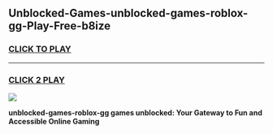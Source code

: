 
## Unblocked-Games-unblocked-games-roblox-gg-Play-Free-b8ize
<h3>
<a href="https://premium76.site?title=unblocked-games-roblox-gg&ref=17A">CLICK TO PLAY</a></h3>
<hr>

<h3>
<a href="https://premium76.site?title=unblocked-games-roblox-gg&ref=17A">CLICK 2 PLAY</a>
  
</h3>

<a href="https://premium76.site?title=unblocked-games-roblox-gg&ref=17A"><img src="https://clearcache.store/games.png"></a>


**unblocked-games-roblox-gg games unblocked: Your Gateway to Fun and Accessible Online Gaming**
